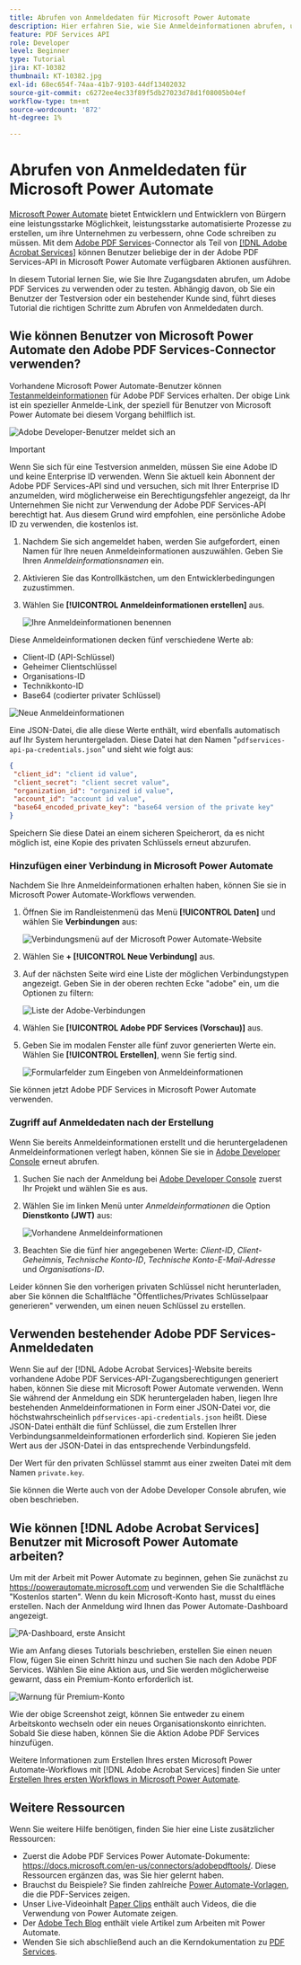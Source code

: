 ```yaml
---
title: Abrufen von Anmeldedaten für Microsoft Power Automate
description: Hier erfahren Sie, wie Sie Anmeldeinformationen abrufen, um Adobe PDF Services zu verwenden oder zu testen.
feature: PDF Services API
role: Developer
level: Beginner
type: Tutorial
jira: KT-10382
thumbnail: KT-10382.jpg
exl-id: 68ec654f-74aa-41b7-9103-44df13402032
source-git-commit: c6272ee4ec33f89f5db27023d78d1f08005b04ef
workflow-type: tm+mt
source-wordcount: '872'
ht-degree: 1%

---
```


# Abrufen von Anmeldedaten für Microsoft Power Automate

[Microsoft Power Automate](https://powerautomate.microsoft.com/) bietet Entwicklern und Entwicklern von Bürgern eine leistungsstarke Möglichkeit, leistungsstarke automatisierte Prozesse zu erstellen, um ihre Unternehmen zu verbessern, ohne Code schreiben zu müssen. Mit dem [Adobe PDF Services](https://us.flow.microsoft.com/en-us/connectors/shared_adobepdftools/adobe-pdf-services/)-Connector als Teil von [[!DNL Adobe Acrobat Services]](https://developer.adobe.com/document-services) können Benutzer beliebige der in der Adobe PDF Services-API in Microsoft Power Automate verfügbaren Aktionen ausführen.

In diesem Tutorial lernen Sie, wie Sie Ihre Zugangsdaten abrufen, um Adobe PDF Services zu verwenden oder zu testen. Abhängig davon, ob Sie ein Benutzer der Testversion oder ein bestehender Kunde sind, führt dieses Tutorial die richtigen Schritte zum Abrufen von Anmeldedaten durch.

## Wie können Benutzer von Microsoft Power Automate den Adobe PDF Services-Connector verwenden?

Vorhandene Microsoft Power Automate-Benutzer können [Testanmeldeinformationen](https://www.adobe.com/go/powerautomate_getstarted_de) für Adobe PDF Services erhalten. Der obige Link ist ein spezieller Anmelde-Link, der speziell für Benutzer von Microsoft Power Automate bei diesem Vorgang behilflich ist.

![Adobe Developer-Benutzer meldet sich an](assets/credentials_1.png)


>[!IMPORTANT]
> Wenn Sie sich für eine Testversion anmelden, müssen Sie eine Adobe ID und keine Enterprise ID verwenden. Wenn Sie aktuell kein Abonnent der Adobe PDF Services-API sind und versuchen, sich mit Ihrer Enterprise ID anzumelden, wird möglicherweise ein Berechtigungsfehler angezeigt, da Ihr Unternehmen Sie nicht zur Verwendung der Adobe PDF Services-API berechtigt hat. Aus diesem Grund wird empfohlen, eine persönliche Adobe ID zu verwenden, die kostenlos ist.
>

1. Nachdem Sie sich angemeldet haben, werden Sie aufgefordert, einen Namen für Ihre neuen Anmeldeinformationen auszuwählen. Geben Sie Ihren *Anmeldeinformationsnamen* ein.
1. Aktivieren Sie das Kontrollkästchen, um den Entwicklerbedingungen zuzustimmen.
1. Wählen Sie **[!UICONTROL Anmeldeinformationen erstellen]** aus.

   ![Ihre Anmeldeinformationen benennen](assets/credentials_2.png)

Diese Anmeldeinformationen decken fünf verschiedene Werte ab:

* Client-ID (API-Schlüssel)
* Geheimer Clientschlüssel
* Organisations-ID
* Technikkonto-ID
* Base64 (codierter privater Schlüssel)

![Neue Anmeldeinformationen](assets/credentials_3.png)

Eine JSON-Datei, die alle diese Werte enthält, wird ebenfalls automatisch auf Ihr System heruntergeladen. Diese Datei hat den Namen &quot;`pdfservices-api-pa-credentials.json`&quot; und sieht wie folgt aus:

```json
{
 "client_id": "client id value",
 "client_secret": "client secret value",
 "organization_id": "organized id value",
 "account_id": "account id value",
 "base64_encoded_private_key": "base64 version of the private key"
}
```

Speichern Sie diese Datei an einem sicheren Speicherort, da es nicht möglich ist, eine Kopie des privaten Schlüssels erneut abzurufen.

### Hinzufügen einer Verbindung in Microsoft Power Automate

Nachdem Sie Ihre Anmeldeinformationen erhalten haben, können Sie sie in Microsoft Power Automate-Workflows verwenden.

1. Öffnen Sie im Randleistenmenü das Menü **[!UICONTROL Daten]** und wählen Sie **Verbindungen** aus:

   ![Verbindungsmenü auf der Microsoft Power Automate-Website](assets/credentials_4.png)

1. Wählen Sie **+ [!UICONTROL Neue Verbindung]** aus.

1. Auf der nächsten Seite wird eine Liste der möglichen Verbindungstypen angezeigt. Geben Sie in der oberen rechten Ecke &quot;adobe&quot; ein, um die Optionen zu filtern:

   ![Liste der Adobe-Verbindungen](assets/credentials_5.png)

1. Wählen Sie **[!UICONTROL Adobe PDF Services (Vorschau)]** aus.
1. Geben Sie im modalen Fenster alle fünf zuvor generierten Werte ein. Wählen Sie **[!UICONTROL Erstellen]**, wenn Sie fertig sind.

   ![Formularfelder zum Eingeben von Anmeldeinformationen](assets/credentials_6.png)

Sie können jetzt Adobe PDF Services in Microsoft Power Automate verwenden.

### Zugriff auf Anmeldedaten nach der Erstellung

Wenn Sie bereits Anmeldeinformationen erstellt und die heruntergeladenen Anmeldeinformationen verlegt haben, können Sie sie in [Adobe Developer Console](https://developer.adobe.com/console) erneut abrufen.

1. Suchen Sie nach der Anmeldung bei [Adobe Developer Console](https://developer.adobe.com/console) zuerst Ihr Projekt und wählen Sie es aus.
1. Wählen Sie im linken Menü unter *Anmeldeinformationen* die Option **Dienstkonto (JWT)** aus:

   ![Vorhandene Anmeldeinformationen](assets/credentials_7.png)

1. Beachten Sie die fünf hier angegebenen Werte: *Client-ID*, *Client-Geheimnis*, *Technische Konto-ID*, *Technische Konto-E-Mail-Adresse* und *Organisations-ID*.

Leider können Sie den vorherigen privaten Schlüssel nicht herunterladen, aber Sie können die Schaltfläche &quot;Öffentliches/Privates Schlüsselpaar generieren&quot; verwenden, um einen neuen Schlüssel zu erstellen.

## Verwenden bestehender Adobe PDF Services-Anmeldedaten

Wenn Sie auf der [!DNL Adobe Acrobat Services]-Website bereits vorhandene Adobe PDF Services-API-Zugangsberechtigungen generiert haben, können Sie diese mit Microsoft Power Automate verwenden. Wenn Sie während der Anmeldung ein SDK heruntergeladen haben, liegen Ihre bestehenden Anmeldeinformationen in Form einer JSON-Datei vor, die höchstwahrscheinlich `pdfservices-api-credentials.json` heißt. Diese JSON-Datei enthält die fünf Schlüssel, die zum Erstellen Ihrer Verbindungsanmeldeinformationen erforderlich sind. Kopieren Sie jeden Wert aus der JSON-Datei in das entsprechende Verbindungsfeld.

Der Wert für den privaten Schlüssel stammt aus einer zweiten Datei mit dem Namen `private.key`.

Sie können die Werte auch von der Adobe Developer Console abrufen, wie oben beschrieben.

## Wie können [!DNL Adobe Acrobat Services] Benutzer mit Microsoft Power Automate arbeiten?

Um mit der Arbeit mit Power Automate zu beginnen, gehen Sie zunächst zu <https://powerautomate.microsoft.com> und verwenden Sie die Schaltfläche &quot;Kostenlos starten&quot;. Wenn du kein Microsoft-Konto hast, musst du eines erstellen. Nach der Anmeldung wird Ihnen das Power Automate-Dashboard angezeigt.

![PA-Dashboard, erste Ansicht](assets/credentials_8.png)

Wie am Anfang dieses Tutorials beschrieben, erstellen Sie einen neuen Flow, fügen Sie einen Schritt hinzu und suchen Sie nach den Adobe PDF Services. Wählen Sie eine Aktion aus, und Sie werden möglicherweise gewarnt, dass ein Premium-Konto erforderlich ist.

![Warnung für Premium-Konto](assets/credentials_9.png)

Wie der obige Screenshot zeigt, können Sie entweder zu einem Arbeitskonto wechseln oder ein neues Organisationskonto einrichten. Sobald Sie diese haben, können Sie die Aktion Adobe PDF Services hinzufügen.

Weitere Informationen zum Erstellen Ihres ersten Microsoft Power Automate-Workflows mit [!DNL Adobe Acrobat Services] finden Sie unter [Erstellen Ihres ersten Workflows in Microsoft Power Automate](https://experienceleague.adobe.com/de/docs/acrobat-services-learn/tutorials/pdfservices/create-workflow-power-automate).

## Weitere Ressourcen

Wenn Sie weitere Hilfe benötigen, finden Sie hier eine Liste zusätzlicher Ressourcen:

* Zuerst die Adobe PDF Services Power Automate-Dokumente: <https://docs.microsoft.com/en-us/connectors/adobepdftools/>. Diese Ressourcen ergänzen das, was Sie hier gelernt haben.
* Brauchst du Beispiele? Sie finden zahlreiche [Power Automate-Vorlagen](https://powerautomate.microsoft.com/en-us/connectors/details/shared_adobepdftools/adobe-pdf-services/), die die PDF-Services zeigen.
* Unser Live-Videoinhalt [Paper Clips](https://www.youtube.com/playlist?list=PLcVEYUqU7VRe4sT-Bf8flvRz1XXUyGmtF) enthält auch Videos, die die Verwendung von Power Automate zeigen.
* Der [Adobe Tech Blog](https://medium.com/adobetech/tagged/microsoft-power-automate) enthält viele Artikel zum Arbeiten mit Power Automate.
* Wenden Sie sich abschließend auch an die Kerndokumentation zu [PDF Services](https://developer.adobe.com/document-services/docs/overview/).
